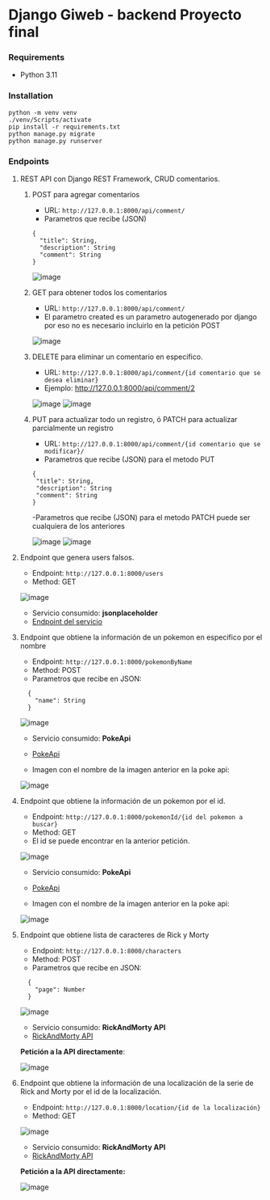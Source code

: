 # Django Giweb - backend Proyecto final

### Requirements

* Python 3.11

### Installation

```
python -m venv venv
./venv/Scripts/activate
pip install -r requirements.txt
python manage.py migrate
python manage.py runserver
```


### Endpoints

1. REST API con Django REST Framework, CRUD comentarios.
    1. POST para agregar comentarios
    
        - URL: ```http://127.0.0.1:8000/api/comment/```
        - Parametros que recibe (JSON)
        ```
        {
          "title": String,
          "description": String
          "comment": String
        }
        ```
        ![image](https://user-images.githubusercontent.com/117322489/208281763-b17772a2-5647-4dbf-ad38-7477908646b1.png)

    2. GET para obtener todos los comentarios
        - URL: 
        ```http://127.0.0.1:8000/api/comment/```
        - El parametro created es un parametro autogenerado por django por eso no es necesario incluirlo en la petición POST
        
        ![image](https://user-images.githubusercontent.com/117322489/208281784-bde4edfb-d1cc-41ba-b94d-83a761567f05.png)

    3. DELETE para eliminar un comentario en especifico.
        - URL: 
        ```http://127.0.0.1:8000/api/comment/{id comentario que se desea eliminar}```
        - Ejemplo: http://127.0.0.1:8000/api/comment/2
        
        ![image](https://user-images.githubusercontent.com/117322489/208281808-dab0cc52-e671-473b-b169-fa53287c204d.png)
        ![image](https://user-images.githubusercontent.com/117322489/208281869-2fe49190-4a50-4d0a-a904-1c4d1c30dddc.png)

    4. PUT para actualizar todo un registro, ó PATCH para actualizar parcialmente un registro

        - URL: 
        ```http://127.0.0.1:8000/api/comment/{id comentario que se modificar}/```
        - Parametros que recibe (JSON) para el metodo PUT
        ```
       {
         "title": String,
         "description": String
         "comment": String
       }
       ```
       -Parametros que recibe (JSON) para el metodo PATCH puede ser cualquiera de los anteriores

        ![image](https://user-images.githubusercontent.com/117322489/208281923-1a45e1be-1148-4153-88e6-4cb49023bbd1.png)
        ![image](https://user-images.githubusercontent.com/117322489/208281934-017cb99a-0d45-48ab-b05d-0fdb1c293b36.png)

2. Endpoint que genera users falsos.
    - Endpoint: 
    ```http://127.0.0.1:8000/users```
    - Method: GET

    ![image](https://user-images.githubusercontent.com/117322489/208282039-bd3824cc-7c77-49ff-ba8f-1885831c9118.png)
    
    - Servicio consumido: **jsonplaceholder**
    - [Endpoint del servicio](https://jsonplaceholder.typicode.com/users)

3. Endpoint que obtiene la información de un pokemon en especifico por el nombre
   
    - Endpoint: 
    ```http://127.0.0.1:8000/pokemonByName```
    - Method: POST
    - Parametros que recibe en JSON:
    
    ```
      {
        "name": String
      }
    ```
    
    ![image](https://user-images.githubusercontent.com/117322489/208282253-fc63d30a-5341-4070-bcd6-071c31b56338.png)
    
    - Servicio consumido: **PokeApi**
    - [PokeApi](https://pokeapi.co/)
    
    - Imagen con el nombre de la imagen anterior en la poke api:

    ![image](https://user-images.githubusercontent.com/117322489/208282333-9225779a-6685-4fea-9813-3e9577b1e7a9.png)

4. Endpoint que obtiene la información de un pokemon por el id.
    - Endpoint: 
    ```http://127.0.0.1:8000/pokemonId/{id del pokemon a buscar}```
    - Method: GET
    - El id se puede encontrar en la anterior petición.

    ![image](https://user-images.githubusercontent.com/117322489/208282428-96489ce6-e063-42eb-b098-7b630dd7a3f4.png)

    - Servicio consumido: **PokeApi**
    - [PokeApi](https://pokeapi.co/)
  
    - Imagen con el nombre de la imagen anterior en la poke api:
    
    ![image](https://user-images.githubusercontent.com/117322489/208282453-69da1ad8-cfc0-4280-b5c6-9c2846dee888.png)

5. Endpoint que obtiene lista de caracteres de Rick y Morty

    - Endpoint: 
    ```http://127.0.0.1:8000/characters```
    - Method: POST
    - Parametros que recibe en JSON:
    ```
      {
        "page": Number
      }
    ```
    ![image](https://user-images.githubusercontent.com/117322489/208282580-1ea85362-9414-48db-8abe-1d22b63992f9.png)

    - Servicio consumido: **RickAndMorty API**
    - [RickAndMorty API](https://rickandmortyapi.com/documentation/#rest)
  
    **Petición a la API directamente**:

    ![image](https://user-images.githubusercontent.com/117322489/208282626-d806ef34-9773-4add-a35c-ff4afdc420b4.png)

6. Endpoint que obtiene la información de una localización de la serie de Rick and Morty por el id de la localización.

    - Endpoint: 
    ```http://127.0.0.1:8000/location/{id de la localización}```
    - Method: GET
    
    ![image](https://user-images.githubusercontent.com/117322489/208282675-f8c304b0-2bfc-4461-b214-b92f136d86da.png)
    
    - Servicio consumido: **RickAndMorty API**
    - [RickAndMorty API](https://rickandmortyapi.com/documentation/#rest)
    
    **Petición a la API directamente:**

    ![image](https://user-images.githubusercontent.com/117322489/208282703-834072c1-2e45-421e-bb31-57b7a93702a8.png)
